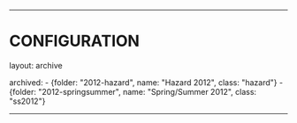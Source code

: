 ---

# CONFIGURATION
layout: archive

archived:
    - {folder: "2012-hazard", name: "Hazard 2012", class: "hazard"}
    - {folder: "2012-springsummer", name: "Spring/Summer 2012", class: "ss2012"}
    
---